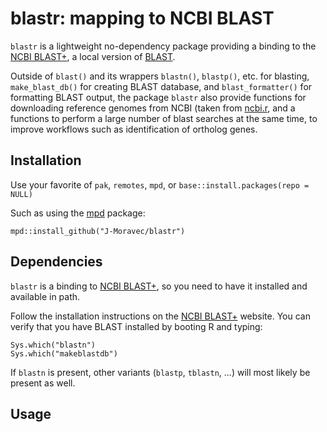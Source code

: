 # blastr: mapping to NCBI BLAST

`blastr` is a lightweight no-dependency package providing a binding to the [NCBI BLAST+](https://blast.ncbi.nlm.nih.gov/doc/blast-help/downloadblastdata.html), a local version of [BLAST](https://blast.ncbi.nlm.nih.gov/blast/Blast.cgi).

Outside of `blast()` and its wrappers `blastn()`, `blastp()`, etc. for blasting,
`make_blast_db()` for creating BLAST database, and `blast_formatter()` for formatting BLAST output,
the package `blastr` also provide functions for downloading reference genomes from NCBI
(taken from [ncbi.r](https://github.com/J-Moravec/ncbi.r), and a functions to perform a large
number of blast searches at the same time, to improve workflows such as identification of
ortholog genes.

## Installation

Use your favorite of `pak`, `remotes`, `mpd`, or `base::install.packages(repo = NULL)`

Such as using the [mpd](https://github.com/J-Moravec/mpd/) package:
```
mpd::install_github("J-Moravec/blastr")
```

## Dependencies

`blastr` is a binding to [NCBI BLAST+](https://blast.ncbi.nlm.nih.gov/doc/blast-help/downloadblastdata.html), so you need to have it installed and available in path.

Follow the installation instructions on the [NCBI BLAST+](https://blast.ncbi.nlm.nih.gov/doc/blast-help/downloadblastdata.html) website. You can verify that you have BLAST installed by booting R and typing:

```
Sys.which("blastn")
Sys.which("makeblastdb")
```

If `blastn` is present, other variants (`blastp`, `tblastn`, ...) will most likely be present as well.

## Usage
